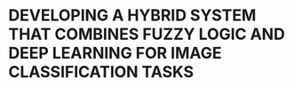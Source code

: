 # DEVELOPING A HYBRID SYSTEM THAT COMBINES FUZZY LOGIC AND DEEP LEARNING FOR IMAGE CLASSIFICATION TASKS
